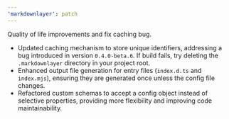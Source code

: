 ```yaml
---
'markdownlayer': patch
---
```


Quality of life improvements and fix caching bug.

- Updated caching mechanism to store unique identifiers, addressing a bug introduced in version `0.4.0-beta.6`. If build fails, try deleting the `.markdownlayer` directory in your project root.
- Enhanced output file generation for entry files (`index.d.ts` and `index.mjs`), ensuring they are generated once unless the config file changes.
- Refactored custom schemas to accept a config object instead of selective properties, providing more flexibility and improving code maintainability.
